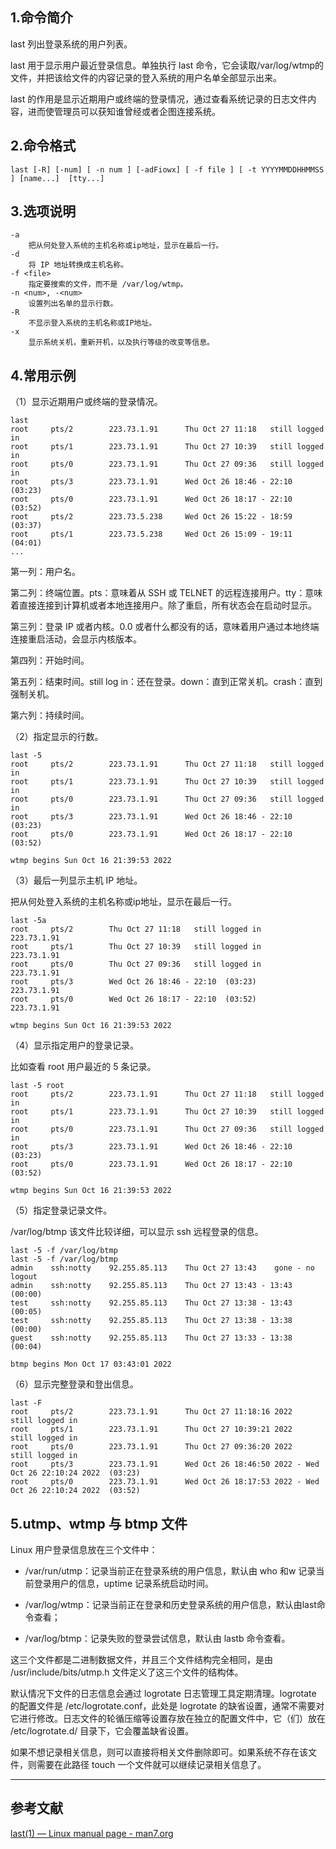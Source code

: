 ## 1.命令简介
last 列出登录系统的用户列表。

last 用于显示用户最近登录信息。单独执行 last 命令，它会读取/var/log/wtmp的文件，并把该给文件的内容记录的登入系统的用户名单全部显示出来。

last 的作用是显示近期用户或终端的登录情况，通过查看系统记录的日志文件内容，进而使管理员可以获知谁曾经或者企图连接系统。

## 2.命令格式
```shell
last [-R] [-num] [ -n num ] [-adFiowx] [ -f file ] [ -t YYYYMMDDHHMMSS ] [name...]  [tty...]
```
## 3.选项说明
```
-a
	把从何处登入系统的主机名称或ip地址，显示在最后一行。
-d
	将 IP 地址转换成主机名称。
-f <file>
	指定要搜索的文件，而不是 /var/log/wtmp。
-n <num>, -<num>
	设置列出名单的显示行数。
-R
	不显示登入系统的主机名称或IP地址。
-x
	显示系统关机，重新开机，以及执行等级的改变等信息。
```
## 4.常用示例
（1）显示近期用户或终端的登录情况。
```shell
last
root     pts/2        223.73.1.91      Thu Oct 27 11:18   still logged in   
root     pts/1        223.73.1.91      Thu Oct 27 10:39   still logged in   
root     pts/0        223.73.1.91      Thu Oct 27 09:36   still logged in   
root     pts/3        223.73.1.91      Wed Oct 26 18:46 - 22:10  (03:23)    
root     pts/0        223.73.1.91      Wed Oct 26 18:17 - 22:10  (03:52)    
root     pts/2        223.73.5.238     Wed Oct 26 15:22 - 18:59  (03:37)    
root     pts/1        223.73.5.238     Wed Oct 26 15:09 - 19:11  (04:01)
...
```
第一列：用户名。

第二列：终端位置。pts：意味着从 SSH 或 TELNET 的远程连接用户。​tty：意味着直接连接到计算机或者本地连接用户。除了重启，所有状态会在启动时显示。

第三列：登录 IP 或者内核。0.0 或者什么都没有的话，意味着用户通过本地终端连接重启活动，会显示内核版本。

第四列：开始时间。

第五列：结束时间。still log in：还在登录。down：直到正常关机。crash：直到强制关机。

第六列：持续时间。

（2）指定显示的行数。
```shell
last -5
root     pts/2        223.73.1.91      Thu Oct 27 11:18   still logged in   
root     pts/1        223.73.1.91      Thu Oct 27 10:39   still logged in   
root     pts/0        223.73.1.91      Thu Oct 27 09:36   still logged in   
root     pts/3        223.73.1.91      Wed Oct 26 18:46 - 22:10  (03:23)    
root     pts/0        223.73.1.91      Wed Oct 26 18:17 - 22:10  (03:52)    

wtmp begins Sun Oct 16 21:39:53 2022
```
（3）最后一列显示主机 IP 地址。

把从何处登入系统的主机名称或ip地址，显示在最后一行。
```shell
last -5a
root     pts/2        Thu Oct 27 11:18   still logged in    223.73.1.91
root     pts/1        Thu Oct 27 10:39   still logged in    223.73.1.91
root     pts/0        Thu Oct 27 09:36   still logged in    223.73.1.91
root     pts/3        Wed Oct 26 18:46 - 22:10  (03:23)     223.73.1.91
root     pts/0        Wed Oct 26 18:17 - 22:10  (03:52)     223.73.1.91

wtmp begins Sun Oct 16 21:39:53 2022
```
（4）显示指定用户的登录记录。

比如查看 root 用户最近的 5 条记录。
```shell
last -5 root
root     pts/2        223.73.1.91      Thu Oct 27 11:18   still logged in   
root     pts/1        223.73.1.91      Thu Oct 27 10:39   still logged in   
root     pts/0        223.73.1.91      Thu Oct 27 09:36   still logged in   
root     pts/3        223.73.1.91      Wed Oct 26 18:46 - 22:10  (03:23)    
root     pts/0        223.73.1.91      Wed Oct 26 18:17 - 22:10  (03:52)    

wtmp begins Sun Oct 16 21:39:53 2022
```
（5）指定登录记录文件。

/var/log/btmp 该文件比较详细，可以显示 ssh 远程登录的信息。
```
last -5 -f /var/log/btmp
last -5 -f /var/log/btmp
admin    ssh:notty    92.255.85.113    Thu Oct 27 13:43    gone - no logout 
admin    ssh:notty    92.255.85.113    Thu Oct 27 13:43 - 13:43  (00:00)    
test     ssh:notty    92.255.85.113    Thu Oct 27 13:38 - 13:43  (00:05)    
test     ssh:notty    92.255.85.113    Thu Oct 27 13:38 - 13:38  (00:00)    
guest    ssh:notty    92.255.85.113    Thu Oct 27 13:33 - 13:38  (00:04)    

btmp begins Mon Oct 17 03:43:01 2022
```
（6）显示完整登录和登出信息。
```shell
last -F
root     pts/2        223.73.1.91      Thu Oct 27 11:18:16 2022   still logged in                      
root     pts/1        223.73.1.91      Thu Oct 27 10:39:21 2022   still logged in                      
root     pts/0        223.73.1.91      Thu Oct 27 09:36:20 2022   still logged in                      
root     pts/3        223.73.1.91      Wed Oct 26 18:46:50 2022 - Wed Oct 26 22:10:24 2022  (03:23)    
root     pts/0        223.73.1.91      Wed Oct 26 18:17:53 2022 - Wed Oct 26 22:10:24 2022  (03:52)
```
## 5.utmp、wtmp 与 btmp 文件
Linux 用户登录信息放在三个文件中：

-  /var/run/utmp：记录当前正在登录系统的用户信息，默认由 who 和w 记录当前登录用户的信息，uptime 记录系统启动时间。

- /var/log/wtmp：记录当前正在登录和历史登录系统的用户信息，默认由last命令查看；

- /var/log/btmp：记录失败的登录尝试信息，默认由 lastb 命令查看。

这三个文件都是二进制数据文件，并且三个文件结构完全相同，是由 /usr/include/bits/utmp.h 文件定义了这三个文件的结构体。

默认情况下文件的日志信息会通过 logrotate 日志管理工具定期清理。logrotate 的配置文件是 /etc/logrotate.conf，此处是 logrotate 的缺省设置，通常不需要对它进行修改。日志文件的轮循压缩等设置存放在独立的配置文件中，它（们）放在 /etc/logrotate.d/ 目录下，它会覆盖缺省设置。

如果不想记录相关信息，则可以直接将相关文件删除即可。如果系统不存在该文件，则需要在此路径 touch 一个文件就可以继续记录相关信息了。

---
## 参考文献
[last(1) — Linux manual page  - man7.org](https://man7.org/linux/man-pages/man1/last.1.html)

<Vssue title="last" />